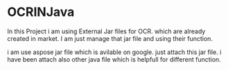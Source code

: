 # OCRINJava
In this Project i am using External Jar files for OCR. which are already created in market. I am just manage that jar file and using their function.

i am use aspose jar file which is avilable on google. just attach this jar file. i have been attach also other java file which is helpfull for different function.
